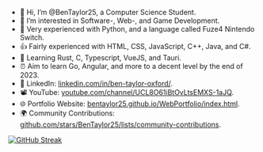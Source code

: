 - 👋 Hi, I’m @BenTaylor25, a Computer Science Student.
- 👀 I’m interested in Software-, Web-, and Game Development.
- 💪 Very experienced with Python, and a language called Fuze4 Nintendo Switch.
- 👍 Fairly experienced with HTML, CSS, JavaScript, C++, Java, and C#.
- 🌱 Learning Rust, C, Typescript, VueJS, and Tauri.
- ⏰ Aim to learn Go, Angular, and more to a decent level by the end of 2023.
- 🤝 LinkedIn: <a href="https://linkedin.com/in/ben-taylor-oxford/">linkedin.com/in/ben-taylor-oxford/</a>.
- 📽️ YouTube: <a href="https://youtube.com/channel/UCL8O61iBtOvLtsEMXS-1aJQ">youtube.com/channel/UCL8O61iBtOvLtsEMXS-1aJQ</a>.
- 🌐 Portfolio Website: <a href="https://bentaylor25.github.io/WebPortfolio/index.html">bentaylor25.github.io/WebPortfolio/index.html</a>.
- 🌍 Community Contributions: <a href="https://github.com/stars/BenTaylor25/lists/community-contributions">github.com/stars/BenTaylor25/lists/community-contributions</a>.

[![GitHub Streak](http://github-readme-streak-stats.herokuapp.com?user=BenTaylor25&theme=dark&hide_border=true&date_format=j%2Fn%5B%2FY%5D)](https://git.io/streak-stats)
